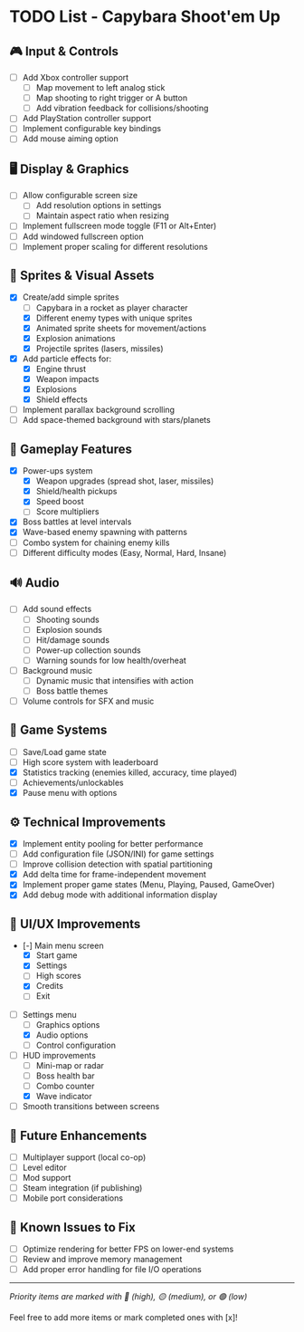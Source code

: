 # TODO List - Capybara Shoot'em Up

## 🎮 Input & Controls
- [ ] Add Xbox controller support
  - [ ] Map movement to left analog stick
  - [ ] Map shooting to right trigger or A button
  - [ ] Add vibration feedback for collisions/shooting
- [ ] Add PlayStation controller support
- [ ] Implement configurable key bindings
- [ ] Add mouse aiming option

## 🖥️ Display & Graphics
- [ ] Allow configurable screen size
  - [ ] Add resolution options in settings
  - [ ] Maintain aspect ratio when resizing
- [ ] Implement fullscreen mode toggle (F11 or Alt+Enter)
- [ ] Add windowed fullscreen option
- [ ] Implement proper scaling for different resolutions

## 🎨 Sprites & Visual Assets
- [x] Create/add simple sprites
  - [ ] Capybara in a rocket as player character
  - [x] Different enemy types with unique sprites
  - [x] Animated sprite sheets for movement/actions
  - [x] Explosion animations
  - [x] Projectile sprites (lasers, missiles)
- [x] Add particle effects for:
  - [x] Engine thrust
  - [x] Weapon impacts
  - [x] Explosions
  - [x] Shield effects
- [ ] Implement parallax background scrolling
- [ ] Add space-themed background with stars/planets

## 🎯 Gameplay Features
- [x] Power-ups system
  - [x] Weapon upgrades (spread shot, laser, missiles)
  - [x] Shield/health pickups
  - [x] Speed boost
  - [ ] Score multipliers
- [x] Boss battles at level intervals
- [x] Wave-based enemy spawning with patterns
- [ ] Combo system for chaining enemy kills
- [ ] Different difficulty modes (Easy, Normal, Hard, Insane)

## 🔊 Audio
- [ ] Add sound effects
  - [ ] Shooting sounds
  - [ ] Explosion sounds
  - [ ] Hit/damage sounds
  - [ ] Power-up collection sounds
  - [ ] Warning sounds for low health/overheat
- [ ] Background music
  - [ ] Dynamic music that intensifies with action
  - [ ] Boss battle themes
- [ ] Volume controls for SFX and music

## 💾 Game Systems
- [ ] Save/Load game state
- [ ] High score system with leaderboard
- [x] Statistics tracking (enemies killed, accuracy, time played)
- [ ] Achievements/unlockables
- [x] Pause menu with options

## ⚙️ Technical Improvements
- [x] Implement entity pooling for better performance
- [ ] Add configuration file (JSON/INI) for game settings
- [ ] Improve collision detection with spatial partitioning
- [x] Add delta time for frame-independent movement
- [x] Implement proper game states (Menu, Playing, Paused, GameOver)
- [x] Add debug mode with additional information display

## 🎨 UI/UX Improvements
- [-] Main menu screen
  - [x] Start game
  - [x] Settings
  - [ ] High scores
  - [x] Credits
  - [ ] Exit
- [ ] Settings menu
  - [ ] Graphics options
  - [x] Audio options
  - [ ] Control configuration
- [ ] HUD improvements
  - [ ] Mini-map or radar
  - [ ] Boss health bar
  - [ ] Combo counter
  - [x] Wave indicator
- [ ] Smooth transitions between screens

## 🚀 Future Enhancements
- [ ] Multiplayer support (local co-op)
- [ ] Level editor
- [ ] Mod support
- [ ] Steam integration (if publishing)
- [ ] Mobile port considerations

## 🐛 Known Issues to Fix
- [ ] Optimize rendering for better FPS on lower-end systems
- [ ] Review and improve memory management
- [ ] Add proper error handling for file I/O operations

---
*Priority items are marked with 🔴 (high), 🟡 (medium), or 🟢 (low)*

Feel free to add more items or mark completed ones with [x]!
